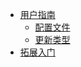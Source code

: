 - [用户指南](./user_guide/README.md)
    - [配置文件](./user_guide/configuration.md)
    - [更新类型](./user_guide/update_type.md)
- [拓展入门](./getting_started/README.md)